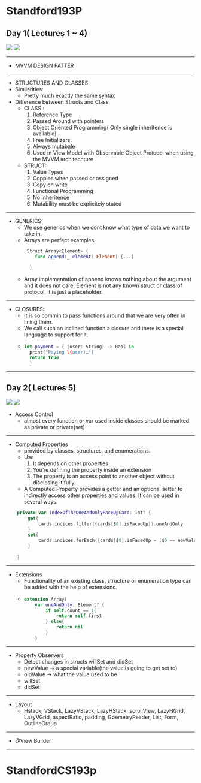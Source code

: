 # Standford193P
## Day 1( Lectures 1 ~ 4) 
![](https://img.shields.io/badge/Xcode-13.2-%231575F9) ![](https://img.shields.io/badge/Swift-5.2.4-%23FA7343)
___
* MVVM DESIGN PATTER 
___
* STRUCTURES AND CLASSES 
* Similarities: 
    *  Pretty much exactly the same syntax 
* Difference between Structs and Class 
  * CLASS : 
      1.  Reference Type
      2.  Passed Around with pointers 
      3.  Object Oriented Programming( Only single inheritence is available) 
      4.  Free Initializers. 
      5.  Always mutabale
      6.  Used in View Model with Observable Object Protocol  when using the MVVM architechture
  * STRUCT: 
      1. Value Types 
      2. Coppies when passed or assigned 
      3. Copy on write 
      4. Functional Programming 
      5. No Inheritence 
      6. Mutability must be explicitely stated

___

* GENERICS: 
  *  We use generics when we dont know what type of data we want to take in. 
  * Arrays are perfect examples. 
    ```Swift
     Struct Array<Element> { 
        func append(_ element: Element) {...}

      }

    ```
  * Array implementation of append knows nothing about the argument and it does not care. Element is not any known struct or class of protocol, it is just a placeholder. 

___

* CLOSURES: 
  * It is so commin to pass functions around that we are very often in lining them. 
  * We call such an inclined function a closure and there is a special language to support for it. 
  * ```Swift
    let payment = { (user: String) -> Bool in
      print("Paying \(user)…")
      return true
      }

    ```
___

## Day 2( Lectures 5) 
![](https://img.shields.io/badge/Xcode-13.2-%231575F9) ![](https://img.shields.io/badge/Swift-5.2.4-%23FA7343)
* Access Control 
   * almost every function or var used inside classes should be marked as private or private(set) 
___
* Computed Properties 
   * provided by classes, structures, and enumerations. 
   * Use 
      1. It depends on other properties
      2. You’re defining the property inside an extension
      3. The property is an access point to another object without disclosing it fully
   *  A Computed Property provides a getter and an optional setter to indirectly access other properties and values. It can be used in several ways.
```Swift
    private var indexOfTheOneAndOnlyFaceUpCard: Int? {
        get{
            cards.indices.filter({cards[$0].isFacedUp}).oneAndOnly
        }
        set{
            cards.indices.forEach({cards[$0].isFacedUp = ($0 == newValue)})
        }
        
    }

``` 
___
* Extensions 
    * Functionality of an existing class, structure or enumeration type can be added with the help of extensions.  
    * ```Swift
      extension Array{
          var oneAndOnly: Element? {
              if self.count == 1{
                  return self.first
              } else{
                  return nil
              }
          }
      ```
___
* Property Observers 
   * Detect changes in structs willSet and didSet 
   * newValue -> a special variable(the value is going to get set to) 
   * oldValue -> what the value used to be 
   * willSet 
   * didSet 
___ 
* Layout 
   * Hstack, VStack, LazyVStack, LazyHStack, scrollView, LazyHGrid, LazyVGrid, aspectRatio, padding, GoemetryReader, List, Form, OutlineGroup 
___
* @View Builder 
___ 
# StandfordCS193p
